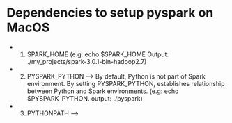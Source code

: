 # Dependencies to setup pyspark on MacOS

* 1. SPARK_HOME (e.g: echo $SPARK_HOME Output: ./my_projects/spark-3.0.1-bin-hadoop2.7)
* 2. PYSPARK_PYTHON --> By default, Python is not part of Spark environment. By setting PYSPARK_PYTHON, establishes relationship between Python and Spark environments. (e.g: echo $PYSPARK_PYTHON. output: ./pyspark)
* 3. PYTHONPATH --> 
